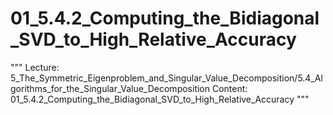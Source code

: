# 01_5.4.2_Computing_the_Bidiagonal_SVD_to_High_Relative_Accuracy

"""
Lecture: 5_The_Symmetric_Eigenproblem_and_Singular_Value_Decomposition/5.4_Algorithms_for_the_Singular_Value_Decomposition
Content: 01_5.4.2_Computing_the_Bidiagonal_SVD_to_High_Relative_Accuracy
"""

